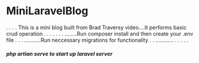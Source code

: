 # MiniLaravelBlog
.
.
.
.
This is a mini blog built from Brad Traversy video....It performs basic crud operation
.
.
.
.
.
.
.
........Run composer install and then create your .env file
.
.
.
...........Run neccessary migrations for functionality
.
.
............
.
.
.
.
.

##### php artian serve to start up laravel server
